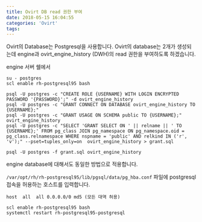 ```yaml
---
title: Ovirt DB read 권한 부여
date: 2018-05-15 16:04:55
categories: 'Ovirt'
tags:
---
```

Ovirt의 Database는 Postgresql을 사용합니다. Ovirt의 database는 2개가 생성되는데 engine과 ovirt_engine_history (DWH)의 read 권한을 부여하도록 하겠습니다.

engine 서버 쉘에서
```
su - postgres
scl enable rh-postgresql95 bash

psql -U postgres -c "CREATE ROLE {USERNAME} WITH LOGIN ENCRYPTED PASSWORD '{PASSWORD}';" -d ovirt_engine_history
psql -U postgres -c "GRANT CONNECT ON DATABASE ovirt_engine_history TO {USERNAME};"
psql -U postgres -c "GRANT USAGE ON SCHEMA public TO {USERNAME};" ovirt_engine_history
psql -U postgres -c "SELECT 'GRANT SELECT ON ' || relname || ' TO {USERNAME};' FROM pg_class JOIN pg_namespace ON pg_namespace.oid = pg_class.relnamespace WHERE nspname = 'public' AND relkind IN ('r', 'v');" --pset=tuples_only=on  ovirt_engine_history > grant.sql

psql -U postgres -f grant.sql ovirt_engine_history
```

engine database에 대해서도 동일한 방법으로 적용합니다.

`/var/opt/rh/rh-postgresql95/lib/pgsql/data/pg_hba.conf` 파일에 postgresql 접속을 허용하는 호스트를 입력합니다.
```
host  all  all 0.0.0.0/0 md5 (모든 대역 허용)
```

```
scl enable rh-postgresql95 bash
systemctl restart rh-postgresql95-postgresql
```





